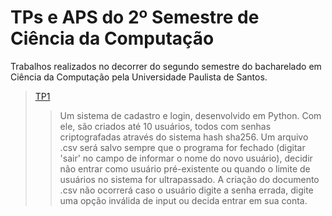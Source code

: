 # TPs e APS do 2º Semestre de Ciência da Computação

Trabalhos realizados no decorrer do segundo semestre do bacharelado em Ciência da Computação pela Universidade Paulista de Santos.

> [TP1](https://github.com/herlocksholmes1888/TPAPS-2-Semestre/blob/main/index.py)
>> Um sistema de cadastro e login, desenvolvido em Python. Com ele, são criados até 10 usuários, todos com senhas criptografadas através do sistema hash sha256.
>> Um arquivo .csv será salvo sempre que o programa for fechado (digitar 'sair' no campo de informar o nome do novo usuário), decidir não entrar como usuário pré-existente ou quando o limite de usuários no sistema for ultrapassado. A criação do documento .csv não ocorrerá caso o usuário digite a senha errada, digite uma opção inválida de input ou decida entrar em sua conta.

